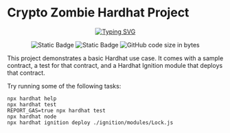 # Crypto Zombie Hardhat Project


<p align="center">
<a href="https://git.io/typing-svg"><img src="https://readme-typing-svg.demolab.com?font=Fira+Code&pause=1000&center=true&vCenter=true&random=false&width=450&lines=Crypto+Zombie" alt="Typing SVG" /></a>
</p>
<div align="center">
<img alt="Static Badge" src="https://img.shields.io/badge/Astar-group-blue?labelColor=EE4E4E&color=151515">
<img alt="Static Badge" src="https://img.shields.io/badge/Security-Research-blue?labelColor=e7ec89&color=3ddd2b&label=Security">
<img alt="GitHub code size in bytes" src="https://img.shields.io/github/languages/code-size/CptDat9/Crypto_Zombie_Hardhat_Project?labelColor=7AA2E3&color=97E7E1">
</div>

This project demonstrates a basic Hardhat use case. It comes with a sample contract, a test for that contract, and a Hardhat Ignition module that deploys that contract.

Try running some of the following tasks:

```shell
npx hardhat help
npx hardhat test
REPORT_GAS=true npx hardhat test
npx hardhat node
npx hardhat ignition deploy ./ignition/modules/Lock.js
```

